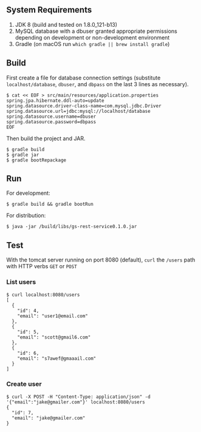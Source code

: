 ## System Requirements
1. JDK 8 (build and tested on 1.8.0_121-b13)  
2. MySQL database with a dbuser granted appropriate permissions depending on development or non-development environment  
3. Gradle (on macOS run `which gradle || brew install gradle`)  
## Build
First create a file for database connection settings (substitute `localhost/database`, `dbuser`, and `dbpass` on the last 3 lines as necessary).  
```
$ cat << EOF > src/main/resources/application.properties
spring.jpa.hibernate.ddl-auto=update
spring.datasource.driver-class-name=com.mysql.jdbc.Driver
spring.datasource.url=jdbc:mysql://localhost/database
spring.datasource.username=dbuser
spring.datasource.password=dbpass
EOF
```
Then build the project and JAR.
```
$ gradle build  
$ gradle jar  
$ gradle bootRepackage  
```
## Run
For development:  
```
$ gradle build && gradle bootRun  
```
For distribution:  
```
$ java -jar /build/libs/gs-rest-service0.1.0.jar
```
## Test
With the tomcat server running on port 8080 (default), `curl` the `/users` path with HTTP verbs `GET` or `POST`
### List users
```
$ curl localhost:8080/users
[
  {
    "id": 4,
    "email": "user1@email.com"
  },
  {
    "id": 5,
    "email": "scott@gmail6.com"
  },
  {
    "id": 6,
    "email": "s7awef@gmaaail.com"
  }
]
```
### Create user
```
$ curl -X POST -H "Content-Type: application/json" -d '{"email":"jake@gmailer.com"}' localhost:8080/users
{
  "id": 7,
  "email": "jake@gmailer.com"
}
```

